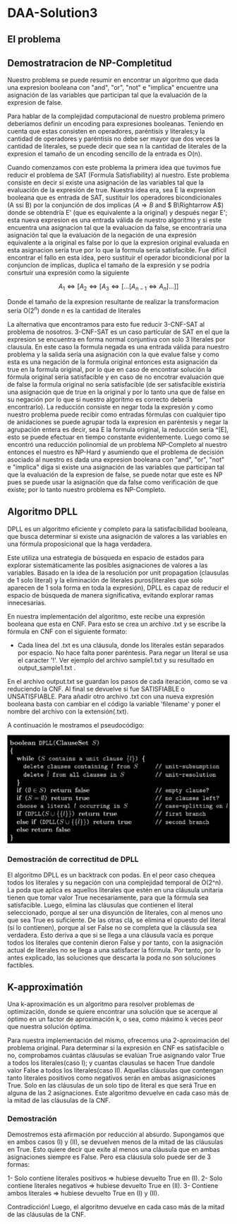 # DAA-Solution3

## El problema

## Demostratracion de NP-Completitud

Nuestro problema se puede resumir en encontrar un algoritmo que dada una expresion booleana con "and", "or", "not" e "implica" encuentre una asignación de las variables que participan tal que la evaluación de la expresion de false.

Para hablar de la complejidad computacional de nuestro problema primero deberíamos definir un encoding para expresiones booleanas. Teniendo en cuenta que estas consisten en operadores, paréntisis y literales;y la cantidad de operadores y paréntisis no debe ser mayor que dos veces la cantidad de literales, se puede decir que sea n la cantidad de literales de la expresion el tamaño de un encoding sencillo de la entrada es O(n).

Cuando comenzamos con este problema la primera idea que tuvimos fue reducir el problema de SAT (Formula Satisfiability) al nuestro. Este problema consiste en decir si existe una asignación de las variables tal que la evaluación de la expresión de true. Nuestra idea era, sea E la expresion booleana que es entrada de SAT, sustituir los operadores bicondicionales (A ssi B) por la conjunción de dos implicas ($A\Rightarrow B$ and $ B\Rightarrow A$) donde se obtendría E' (que es equivalente a la original) y después negar E'; esta nueva expresion es una entrada válida de nuestro algoritmo y si este encuentra una asignacion tal que la evaluacion da false, se encontraría una asignación tal que la evaluación de la negación de una expresión equivalente a la original es false por lo que la expresion original evaluada en esta asignacion sería true por lo que la formula sería satisfacible. Fue difícil encontrar el fallo en esta idea, pero sustituir el operador bicondicional por la conjuncion de implicas, duplica el tamaño de la expresión y se podría consrtuir una expresión como la siguiente

$$ A_1 \Leftrightarrow [A_2 \Leftrightarrow [A_3 \Leftrightarrow [...[A_{n-1}\Leftrightarrow A_n]...]] $$

Donde el tamaño de la expresion resultante de realizar la transformacion sería O($2^n$) donde n es la cantidad de literales

La alternativa que encontramos para esto fue reducir 3-CNF-SAT al problema de nosotros. 3-CNF-SAT es un caso partícular de SAT en el que la expresion se encuentra en forma normal conjuntiva con solo 3 literales por clausula. En este caso la formula negada es una entrada válida para nuestro problema y la salida sería una asignación con la que evalue false y como esta es una negación de la formula original entonces esta asignación da true en la formula original, por lo que en caso de encontrar solución la fórmula original sería satisfacible y en caso de no encotrar evaluación que de false la formula original no sería satisfacible (de ser satisfacible existiría una asignación que de true en la original y por lo tanto una que de false en su negación por lo que si nuestro algoritmo es correcto debería encontrarlo).
La reducción consiste en negar toda la expresión y como nuestro problema puede recibir como entradas fórmulas con cualquier tipo de anidaciones se puede agrupar toda la expresion en paréntesis y negar la agrupación entera es decir, sea E la formula original, la reducción sería ^[E], esto se puede efectuar en tiempo constante evidentemente. Luego como se encontró una reducción polinomial de un problema NP-Completo al nuestro entonces el nuestro es NP-Hard y asumiendo que el problema de decisión asociado al nuestro es dada una expresion booleana con "and", "or", "not" e "implica" diga si existe una asignación de las variables que participan tal que la evaluación de la expresion de false, se puede notar que este es NP pues se puede usar la asignación que da false como verificación de que existe; por lo tanto nuestro problema es NP-Completo.

## Algoritmo DPLL

DPLL es un algoritmo eficiente y completo para la satisfacibilidad booleana, que busca determinar si existe una asignaci&oacute;n de valores a las variables en una f&oacute;rmula proposicional que la haga verdadera.

Este utiliza una estrategia de b&uacute;squeda en espacio de estados para explorar sistem&aacute;ticamente las posibles asignaciones de valores a las variables. Basado en la idea de la resoluci&oacute;n por unit propagation (clausulas de 1 solo literal) y la eliminaci&oacute;n de literales puros(literales que solo aparecen de 1 sola forma en toda la expresi&oacute;n), DPLL es capaz de reducir el espacio de b&uacute;squeda de manera significativa, evitando explorar ramas innecesarias.

En nuestra implementaci&oacute;n del algoritmo, este recibe una expresi&oacute;n booleana que esta en CNF. Para esto se crea un archivo .txt y se escribe la f&oacute;rmula en CNF con el siguiente formato:

- Cada l&iacute;nea del .txt es una cl&aacute;usula, donde los literales est&aacute;n separados por espacio. No hace falta poner par&eacute;ntesis. Para negar un literal se usa el caracter '!'. Ver ejemplo del archivo sample1.txt y su resultado en output_sample1.txt .

En el archivo output.txt se guardan los pasos de cada iteraci&oacute;n, como se va reduciendo la CNF. Al final se devuelve si fue SATISFIABLE o UNSATISFIABLE. Para añadir otro archivo .txt con una nueva expresi&oacute;n booleana basta con cambiar en el c&oacute;digo la variable 'filename' y poner el nombre del archivo con la extensi&oacute;n(.txt).

A continuaci&oacute;n le mostramos el pseudoc&oacute;digo:

![DPLL](/dpll_pseudocode.jpg)

### Demostraci&oacute;n de correctitud de DPLL

El algoritmo DPLL es un backtrack con podas. En el peor caso chequea todos los literales y su negaci&oacute;n con una complejidad temporal de O(2^n). La poda que aplica es aquellos literales que est&eacute;n en una cl&aacute;usula unitaria tienen que tomar valor True necesariamente, para que la f&oacute;rmula sea satisfacible. Luego, elimina las cláusulas que contienen el literal seleccionado, porque al ser una disyunci&oacute;n de literales, con al menos uno que sea True es suficiente. De las otras cl&aacute;, se elimina el opuesto del literal (si lo contienen), porque al ser False no se completa que la cl&aacute;usula sea verdadera. Esto deriva a que si se llega a una cl&aacute;usula vac&iacute;a es porque todos los literales que conten&iacute;n dieron False y por tanto, con la asignaci&oacute;n actual de literales no se llega a una satisfacer la f&oacute;rmula. Por tanto, por lo antes explicado, las soluciones que descarta la poda no son soluciones factibles.

## K-approximati&oacute;n

Una k-aproximaci&oacute;n es un algoritmo para resolver problemas de optimizaci&oacute;n, donde se quiere encontrar una soluci&oacute;n que se acerque al &oacute;ptimo en un factor de aproximaci&oacute;n k, o sea, como m&aacute;ximo k veces peor que nuestra soluci&oacute;n &oacute;ptima.

Para nuestra implementaci&oacute;n del mismo, ofrecemos una 2-aproximaci&oacute;n del problema original. Para determinar si la expresi&oacute;n en CNF es satisfacible o no, comprobamos cu&aacute;ntas cl&aacute;usulas se eval&uacute;an True asignando valor True a todos los literales(caso I); y cuantas clausulas se hacen True dandole valor False a todos los literales(caso II).
Aquellas cl&aacute;usulas que contengan tanto literales positivos como negativos ser&aacute;n en ambas asignasiciones True. Solo en las cl&aacute;usulas de un solo tipo de literal es que ser&aacute; True en alguna de las 2 asignaciones. Este algoritmo devuelve en cada caso m&aacute;s de la mitad de las cl&aacute;usulas de la CNF.

### Demostraci&oacute;n

Demostremos esta afirmaci&oacute;n por reducci&oacute;n al absurdo.
Supongamos que en ambos casos (I) y (II), se devuelven menos de la mitad de las cl&aacute;usulas en True.
Esto quiere decir que exite al menos una cl&aacute;usula que en ambas asignaciones siempre es False. Pero esa cl&aacute;usula solo puede ser de 3 formas:

1- Solo contiene literales positivos => hubiese devuelto True en (I).
2- Solo contiene literales negativos => hubiese devuelto True en (II).
3- Contiene ambos literales => hubiese devuelto True en (I) y (II).

Contradicci&oacute;n! Luego, el algoritmo devuelve en cada caso m&aacute;s de la mitad de las cl&aacute;usulas de la CNF.
